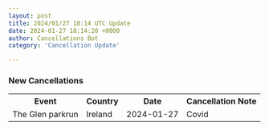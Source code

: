 ```yaml
---
layout: post
title: 2024/01/27 18:14 UTC Update
date: 2024-01-27 18:14:20 +0000
author: Cancellations Bot
category: 'Cancellation Update'

---
```


<h3>New Cancellations</h3>
<div class='hscrollable'>
<table style='width: 100%'>
    <tr>
        <th>Event</th>
        <th>Country</th>
        <th>Date</th>
        <th>Cancellation Note</th>
    </tr>
    <tr>
        <td>The Glen parkrun</td>
        <td>Ireland</td>
        <td>2024-01-27</td>
        <td>Covid</td>
    </tr>
</table>
</div>
